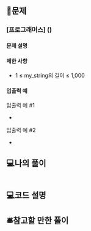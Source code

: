 ## 📜문제
### [프로그래머스] ()
#### 문제 설명

#### 제한 사항
+ 1 ≤ my_string의 길이 ≤ 1,000


#### 입출력 예

입출력 예 #1

+ 
입출력 예 #2

+ 


## 💻나의 풀이
```js

```

## 💻코드 설명

## 🛎️참고할 만한 풀이

```js

```